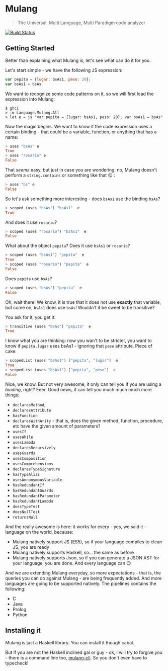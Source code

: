Mulang
======
> The Universal, Multi Language, Multi Paradigm code analyzer

[![Build Status](https://travis-ci.org/mumuki/mulang.svg)](https://travis-ci.org/mumuki/mulang)

## Getting Started

Better than explaining what Mulang is, let's see what can do it for you.

Let's start simple - we have the following JS expression:

```javascript
var pepita = {lugar: bsAs1, peso: 20};
var bsAs1 = bsAs
```

We want to recognize some code patterns on it, so we will first load the expression into Mulang:

```
$ ghci
> :m Language.Mulang.All
> let e = js "var pepita = {lugar: bsAs1, peso: 20}; var bsAs1 = bsAs"
```

Now the magic begins. We want to know if the code expression uses a certain binding - that could be a variable, function, or anything that has a name:

```haskell
> uses "bsAs" e
True
> uses "rosario" e
False
```

That _seems_ easy, but just in case you are wondering: no, Mulang doesn't perform a `string.contains` or something like that :stuck_out_tongue: :

```haskell
> uses "bs" e
False
```

So let's ask something more interesting - does `bsAs1` use the binding `bsAs`?

```haskell
> scoped (uses "bsAs") "bsAs1"  e
True
```

And does it use `rosario`?

```haskell
> scoped (uses "rosario") "bsAs1"  e
False
```

What about the object `pepita`? Does it use `bsAs1` or `rosario`?

```haskell
> scoped (uses "bsAs1") "pepita"  e
True
> scoped (uses "rosario") "pepita"  e
False
```

Does `pepita` use `bsAs`?

```haskell
> scoped (uses "bsAs") "pepita"  e
False
```

Oh, wait there! We know, it is true that it does not use **exactly** that variable, but come on, `bsAs1` does use `bsAs`! Wouldn't it be sweet to be transitive?

You ask for it, you get it:

```haskell
> transitive (uses "bsAs") "pepita"  e
True
```

I know what you are thinking:  now you wan't to be stricter, you want to know if `pepita.lugar` uses bsAs1 - ignoring that `peso` attribute. Piece of cake:

```haskell
> scopedList (uses "bsAs1") ["pepita", "lugar"]  e
True
> scopedList (uses "bsAs1") ["pepita", "peso"]  e
False
```

Nice, we know. But not very awesome, it only can tell you if you are using a _binding_, right? Eeer. Good news, it can tell you much much much more things:

* `declaresMethod`,
* `declaresAttribute`
* `hasFunction`
* `declaresWithArity` - that is, does the given method, function, procedure, etc have the given amount of parameters?
* `usesIf`
* `usesWhile`
* `usesLambda`
* `declaresRecursively`
* `usesGuards`
* `usesComposition`
* `usesComprehensions`
* `declaresTypeSignature`
* `hasTypeAlias`
* `usesAnnonymousVariable`
* `hasRedundantIf`
* `hasRedundantGuards`
* `hasRedundantParameter`
* `hasRedundantLambda`
* `doesTypeTest`
* `doesNullTest`
* `returnsNull`

And the really awesome is here: it works for every - yes, we said it - language on the world, because:

  * Mulang natively support JS (ES5), so if your language compiles to clean JS, you are ready
  * Mulang natively supports Haskell, so... the same as before
  * Mulang natively supports Json, so if you can generate a JSON AST for your language, you are done. And every language can :wink:

And we are extending Mulang everyday, so more expectations - that is, the queries you can do against Mulang - are being frequently added. And more languages are going to be supported natively. The pipelines contains the following:

  * C
  * Java
  * Prolog
  * Python

## Installing it

Mulang is just a Haskell library. You can install it though cabal.

But if you are not the Haskell inclined gal or guy - ok, I will try to forgive you - there is a command line too, [mulang-cli](https://github.com/mumuki/mulang-cli). So you don't even have to typecheck!
